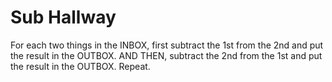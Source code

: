 # Sub Hallway

For each two things in the INBOX, first subtract the 1st from the 2nd and put the result in the OUTBOX. AND THEN, subtract the 2nd from the 1st and put the result in the OUTBOX. Repeat. 
